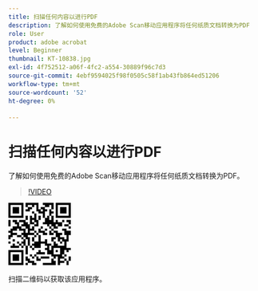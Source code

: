 ```yaml
---
title: 扫描任何内容以进行PDF
description: 了解如何使用免费的Adobe Scan移动应用程序将任何纸质文档转换为PDF
role: User
product: adobe acrobat
level: Beginner
thumbnail: KT-10838.jpg
exl-id: 4f752512-a06f-4fc2-a554-30889f96c7d3
source-git-commit: 4ebf9594025f98f0505c58f1ab43fb864ed51206
workflow-type: tm+mt
source-wordcount: '52'
ht-degree: 0%

---
```


# 扫描任何内容以进行PDF

了解如何使用免费的Adobe Scan移动应用程序将任何纸质文档转换为PDF。

>[!VIDEO](https://video.tv.adobe.com/v/3409254?quality=12&learn=on&hidetitle=true)

![二维码](../assets/Scanqrcode.jpg)

扫描二维码以获取该应用程序。

